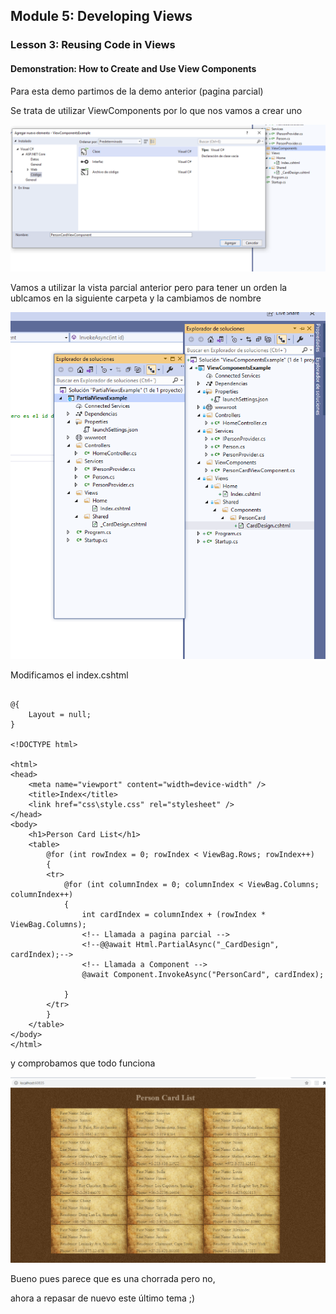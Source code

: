 ## Module 5: Developing Views

### Lesson 3: Reusing Code in Views

#### Demonstration: How to Create and Use View Components

Para esta demo partimos de la demo anterior (pagina parcial)

Se trata de utilizar ViewComponents por lo que nos vamos a crear uno

![c1](imagenes/c1.PNG)

Vamos a utilizar la vista parcial anterior pero para tener un orden la ublcamos en la siguiente carpeta y la cambiamos de nombre

![c2](imagenes/c2.PNG)


Modificamos el index.cshtml

````

@{
    Layout = null;
}

<!DOCTYPE html>

<html>
<head>
    <meta name="viewport" content="width=device-width" />
    <title>Index</title>
    <link href="css\style.css" rel="stylesheet" />
</head>
<body>
    <h1>Person Card List</h1>
    <table>
        @for (int rowIndex = 0; rowIndex < ViewBag.Rows; rowIndex++)
        {
        <tr>
            @for (int columnIndex = 0; columnIndex < ViewBag.Columns; columnIndex++)
            {
                int cardIndex = columnIndex + (rowIndex * ViewBag.Columns);
				<!-- Llamada a pagina parcial -->
                <!--@@await Html.PartialAsync("_CardDesign", cardIndex);-->
				<!-- Llamada a Component -->
                @await Component.InvokeAsync("PersonCard", cardIndex);

            }
        </tr>
        }
    </table>
</body>
</html>
````

y comprobamos que todo funciona

![c2](imagenes/c3.PNG)

Bueno pues parece que es una chorrada pero no,

ahora a repasar de nuevo este último tema ;)
